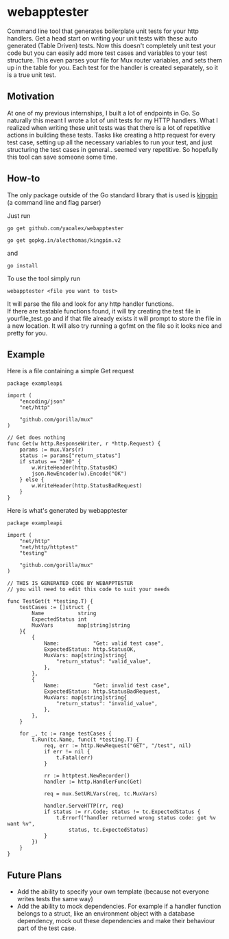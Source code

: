 # webapptester

Command line tool that generates boilerplate unit tests for your http handlers. Get a head start on writing your unit tests with these auto generated (Table Driven) tests. Now this doesn't completely unit test your code but you can easily add more test cases and variables to your test structure. This even parses your file for Mux router variables, and sets them up in the table for you. Each test for the handler is created separately, so it is a true unit test.

## Motivation

At one of my previous internships, I built a lot of endpoints in Go. So naturally this meant I wrote a lot of unit tests for my HTTP handlers. What I realized when writing these unit tests was that there is a lot of repetitive actions in building these tests. Tasks like creating a http request for every test case, setting up all the necessary variables to run your test, and just structuring the test cases in general.. seemed very repetitive. So hopefully this tool can save someone some time.

## How-to

The only package outside of the Go standard library that is used is [kingpin](https://github.com/alecthomas/kingpin) (a command line and flag parser)

Just run

`go get github.com/yaoalex/webapptester`

`go get gopkg.in/alecthomas/kingpin.v2`

and

`go install`

To use the tool simply run

`webapptester <file you want to test>`

It will parse the file and look for any http handler functions.  
If there are testable functions found, it will try creating the test file in yourfile_test.go and if that file already exists it will prompt to store the file in a new location. It will also try running a gofmt on the file so it looks nice and pretty for you.

## Example

Here is a file containing a simple Get request

```
package exampleapi

import (
	"encoding/json"
	"net/http"

	"github.com/gorilla/mux"
)

// Get does nothing
func Get(w http.ResponseWriter, r *http.Request) {
	params := mux.Vars(r)
	status := params["return_status"]
	if status == "200" {
		w.WriteHeader(http.StatusOK)
		json.NewEncoder(w).Encode("OK")
	} else {
		w.WriteHeader(http.StatusBadRequest)
	}
}
```

Here is what's generated by webapptester

```
package exampleapi

import (
	"net/http"
	"net/http/httptest"
	"testing"

	"github.com/gorilla/mux"
)

// THIS IS GENERATED CODE BY WEBAPPTESTER
// you will need to edit this code to suit your needs

func TestGet(t *testing.T) {
	testCases := []struct {
		Name           string
		ExpectedStatus int
		MuxVars        map[string]string
	}{
		{
			Name:           "Get: valid test case",
			ExpectedStatus: http.StatusOK,
			MuxVars: map[string]string{
				"return_status": "valid_value",
			},
		},
		{
			Name:           "Get: invalid test case",
			ExpectedStatus: http.StatusBadRequest,
			MuxVars: map[string]string{
				"return_status": "invalid_value",
			},
		},
	}

	for _, tc := range testCases {
		t.Run(tc.Name, func(t *testing.T) {
			req, err := http.NewRequest("GET", "/test", nil)
			if err != nil {
				t.Fatal(err)
			}

			rr := httptest.NewRecorder()
			handler := http.HandlerFunc(Get)

			req = mux.SetURLVars(req, tc.MuxVars)

			handler.ServeHTTP(rr, req)
			if status := rr.Code; status != tc.ExpectedStatus {
				t.Errorf("handler returned wrong status code: got %v want %v",
					status, tc.ExpectedStatus)
			}
		})
	}
}
```

## Future Plans

- Add the ability to specify your own template (because not everyone writes tests the same way)
- Add the ability to mock dependencies. For example if a handler function belongs to a struct, like an environment object with a database dependency, mock out these dependencies and make their behaviour part of the test case.
